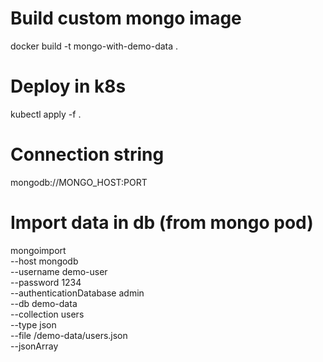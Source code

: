 # Build custom mongo image
docker build -t mongo-with-demo-data .

# Deploy in k8s
kubectl apply -f .

# Connection string
mongodb://MONGO_HOST:PORT

# Import data in db (from mongo pod)
mongoimport \
    --host mongodb \
    --username demo-user \
    --password 1234 \
    --authenticationDatabase admin \
    --db demo-data \
    --collection users \
    --type json \
    --file /demo-data/users.json \
    --jsonArray